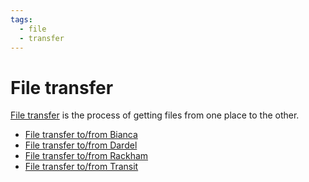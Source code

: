 ```yaml
---
tags:
  - file
  - transfer
---
```


# File transfer

[File transfer](file_transfer.md) is the process of getting files from one place to the other.

- [File transfer to/from Bianca](transfer_bianca.md)
- [File transfer to/from Dardel](transfer_dardel.md)
- [File transfer to/from Rackham](transfer_rackham.md)
- [File transfer to/from Transit](transfer_transit.md)
